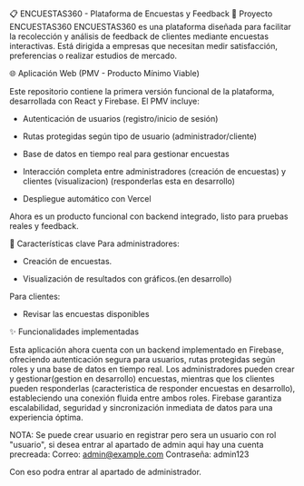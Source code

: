 📋 ENCUESTAS360 - Plataforma de Encuestas y Feedback
📌 Proyecto ENCUESTAS360
ENCUESTAS360 es una plataforma diseñada para facilitar la recolección y análisis de feedback de clientes mediante encuestas interactivas. Está dirigida a empresas que necesitan medir satisfacción, preferencias o realizar estudios de mercado.

🌐 Aplicación Web (PMV - Producto Mínimo Viable)

Este repositorio contiene la primera versión funcional de la plataforma, desarrollada con React y Firebase. El PMV incluye:

 - Autenticación de usuarios (registro/inicio de sesión)

 - Rutas protegidas según tipo de usuario (administrador/cliente)

 - Base de datos en tiempo real para gestionar encuestas

 - Interacción completa entre administradores (creación de encuestas) y clientes (visualizacion) (responderlas esta en desarrollo)

 - Despliegue automático con Vercel

Ahora es un producto funcional con backend integrado, listo para pruebas reales y feedback.

🔹 Características clave
Para administradores:

 - Creación de encuestas.

 - Visualización de resultados con gráficos.(en desarrollo)


Para clientes:

 - Revisar las encuestas disponibles


✨ Funcionalidades implementadas

Esta aplicación ahora cuenta con un backend implementado en Firebase, ofreciendo autenticación segura para usuarios, rutas protegidas según roles y una base de datos en tiempo real. Los administradores pueden crear y gestionar(gestion en desarrollo) encuestas, mientras que los clientes pueden responderlas (caracteristica de responder encuestas en desarrollo), estableciendo una conexión fluida entre ambos roles. Firebase garantiza escalabilidad, seguridad y sincronización inmediata de datos para una experiencia óptima.


NOTA: Se puede crear usuario en registrar pero sera un usuario con rol "usuario", si desea entrar al apartado de admin aqui hay una cuenta precreada:
    Correo: admin@example.com
    Contraseña: admin123

Con eso podra entrar al apartado de administrador.